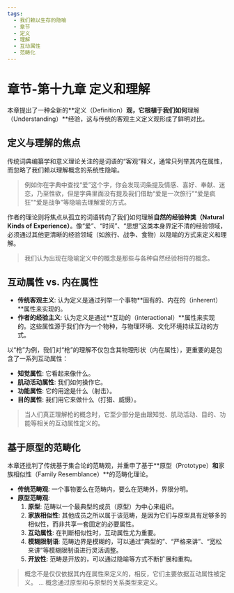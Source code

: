 ```yaml
---
tags:
  - 我们赖以生存的隐喻
  - 章节
  - 定义
  - 理解
  - 互动属性
  - 范畴化
---
```


# 章节-第十九章 定义和理解

本章提出了一种全新的**定义（Definition）**观，它根植于我们如何**理解（Understanding）**经验，这与传统的客观主义定义观形成了鲜明对比。

## 定义与理解的焦点

传统词典编纂学和意义理论关注的是词语的“客观”释义，通常只列举其内在属性，而忽略了我们赖以理解概念的系统性隐喻。

> 例如你在字典中查找“爱”这个字，你会发现词条提及情感、喜好、奉献、迷恋，乃至性欲，但是字典里面没有提及我们借助“爱是一次旅行”“爱是疯狂”“爱是战争”等隐喻去理解爱的方式。

作者的理论则将焦点从孤立的词语转向了我们如何理解**自然的经验种类（Natural Kinds of Experience）**。像“爱”、“时间”、“思想”这类本身界定不清的经验领域，必须通过其他更清晰的经验领域（如旅行、战争、食物）以隐喻的方式来定义和理解。

> 我们认为出现在隐喻定义中的概念是那些与各种自然经验相符的概念。

## 互动属性 vs. 内在属性

-   **传统客观主义**: 认为定义是通过列举一个事物**固有的、内在的（inherent）**属性来实现的。
-   **作者的经验主义**: 认为定义是通过**互动的（interactional）**属性来实现的。这些属性源于我们作为一个物种，与物理环境、文化环境持续互动的方式。

以“枪”为例，我们对“枪”的理解不仅包含其物理形状（内在属性），更重要的是包含了一系列互动属性：
-   **知觉属性**: 它看起来像什么。
-   **肌动活动属性**: 我们如何操作它。
-   **功能属性**: 它的用途是什么（射击）。
-   **目的属性**: 我们用它来做什么（打猎、威慑）。

> 当人们真正理解枪的概念时，它至少部分是由跟知觉、肌动活动、目的、功能等相关的互动属性定义的。

## 基于原型的范畴化

本章还批判了传统基于集合论的范畴观，并重申了基于**原型（Prototype）**和**家族相似性（Family Resemblance）**的范畴化理论。

-   **传统范畴观**: 一个事物要么在范畴内，要么在范畴外，界限分明。
-   **原型范畴观**:
    1.  **原型**: 范畴以一个最典型的成员（原型）为中心来组织。
    2.  **家族相似性**: 其他成员之所以属于该范畴，是因为它们与原型具有足够多的相似性，而非共享一套固定的必要属性。
    3.  **互动属性**: 在判断相似性时，互动属性尤为重要。
    4.  **模糊限制语**: 范畴边界是模糊的，可以通过“典型的”、“严格来讲”、“宽松来讲”等模糊限制语进行灵活调整。
    5.  **开放性**: 范畴是开放的，可以通过隐喻等方式不断扩展和重构。

> 概念不是仅仅依据其内在属性来定义的，相反，它们主要依据互动属性被定义。
> ...
> 概念通过原型和与原型的关系类型来定义。